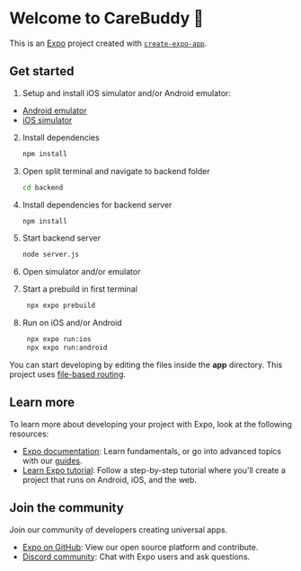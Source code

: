 # Welcome to CareBuddy 👋

This is an [Expo](https://expo.dev) project created with [`create-expo-app`](https://www.npmjs.com/package/create-expo-app).

## Get started

1. Setup and install iOS simulator and/or Android emulator:

- [Android emulator](https://docs.expo.dev/workflow/android-studio-emulator/)
- [iOS simulator](https://docs.expo.dev/workflow/ios-simulator/)

2. Install dependencies

   ```bash
   npm install
   ```

2. Open split terminal and navigate to backend folder

   ```bash
   cd backend
   ```

3. Install dependencies for backend server

   ```bash
   npm install
   ```

4. Start backend server

   ```bash
   node server.js
   ```

5. Open simulator and/or emulator

6. Start a prebuild in first terminal

   ```bash
    npx expo prebuild
   ```

7. Run on iOS and/or Android

   ```bash
    npx expo run:ios
    npx expo run:android
   ```

You can start developing by editing the files inside the **app** directory. This project uses [file-based routing](https://docs.expo.dev/router/introduction).


## Learn more

To learn more about developing your project with Expo, look at the following resources:

- [Expo documentation](https://docs.expo.dev/): Learn fundamentals, or go into advanced topics with our [guides](https://docs.expo.dev/guides).
- [Learn Expo tutorial](https://docs.expo.dev/tutorial/introduction/): Follow a step-by-step tutorial where you'll create a project that runs on Android, iOS, and the web.

## Join the community

Join our community of developers creating universal apps.

- [Expo on GitHub](https://github.com/expo/expo): View our open source platform and contribute.
- [Discord community](https://chat.expo.dev): Chat with Expo users and ask questions.
